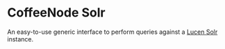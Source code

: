 


# CoffeeNode Solr

An easy-to-use generic interface to perform queries against a [Lucen Solr](http://lucene.apache.org/solr/)
instance.
